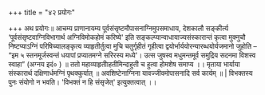 +++
title = "४२ प्रयोगः"

+++
अथ प्रयोगः॥ आचम्य प्राणानायम्य पूर्वसंसृष्टमौपासनाग्निमुपसमाधाय, देशकालौ सङ्कीर्त्य ‘पूर्वसंसृष्टवाग्निविभागार्थ अग्निविमोकहोमं करिष्ये' इति सङ्कल्प्यान्वाधायाज्यसंस्कारान्तं कृत्वा मुक्नुचौ निष्टप्याऽग्निं परिषिच्यालङ्कृत्य व्याहृतीर्तुत्वा मुचि चतुर्गृहीतं गृहीत्वा द्वयोर्भार्ययोरन्यारब्धयोर्यजमानो जुहोति – “इम ५ स्तनमूर्जस्वन्तं धयापां प्रप्यातमग्ने सरिरस्य मध्ये'। उत्स जुषस्व मधुमन्तमूर्व समुद्रिय सदनमा विशस्व स्वाहा” (अग्नय इदं० ) ॥ ततो महाव्याहृतीाहतीमिन्दाहुती च हुत्वा होमशेष समाप्य ।। मृताया भार्याया संस्कारार्थ दक्षिणार्धमग्निं पृथक्कुर्यात् ॥ अवशिष्टेनाग्निना यावज्जीवमोपासनादि सर्व कार्यम् ॥ | विभक्तस्य पुनः संयोगो न भवति। 'विभक्तं न हि संसृजेत्' इत्युक्तत्वात् ।।